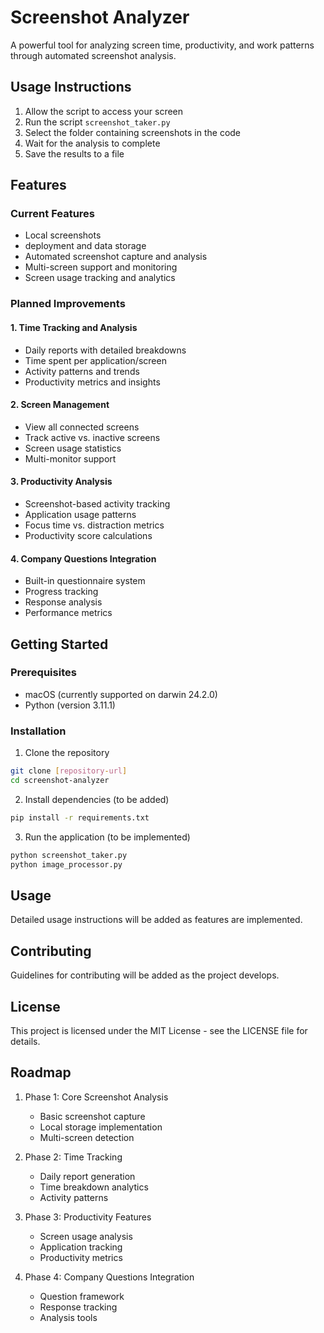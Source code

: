 # Screenshot Analyzer

A powerful tool for analyzing screen time, productivity, and work patterns through automated screenshot analysis.

## Usage Instructions

1. Allow the script to access your screen
2. Run the script ```screenshot_taker.py```
3. Select the folder containing screenshots in the code
4. Wait for the analysis to complete
5. Save the results to a file

## Features

### Current Features
- Local screenshots 
- deployment and data storage
- Automated screenshot capture and analysis
- Multi-screen support and monitoring
- Screen usage tracking and analytics

### Planned Improvements

#### 1. Time Tracking and Analysis
- Daily reports with detailed breakdowns
- Time spent per application/screen
- Activity patterns and trends
- Productivity metrics and insights

#### 2. Screen Management
- View all connected screens
- Track active vs. inactive screens
- Screen usage statistics
- Multi-monitor support

#### 3. Productivity Analysis
- Screenshot-based activity tracking
- Application usage patterns
- Focus time vs. distraction metrics
- Productivity score calculations

#### 4. Company Questions Integration
- Built-in questionnaire system
- Progress tracking
- Response analysis
- Performance metrics

## Getting Started

### Prerequisites
- macOS (currently supported on darwin 24.2.0)
- Python (version 3.11.1)

### Installation
1. Clone the repository
```bash
git clone [repository-url]
cd screenshot-analyzer
```

2. Install dependencies (to be added)
```bash
pip install -r requirements.txt
```

3. Run the application (to be implemented)
```bash
python screenshot_taker.py
python image_processor.py
```

## Usage

Detailed usage instructions will be added as features are implemented.

## Contributing

Guidelines for contributing will be added as the project develops.

## License

This project is licensed under the MIT License - see the LICENSE file for details.

## Roadmap

1. Phase 1: Core Screenshot Analysis
   - Basic screenshot capture
   - Local storage implementation
   - Multi-screen detection

2. Phase 2: Time Tracking
   - Daily report generation
   - Time breakdown analytics
   - Activity patterns

3. Phase 3: Productivity Features
   - Screen usage analysis
   - Application tracking
   - Productivity metrics

4. Phase 4: Company Questions Integration
   - Question framework
   - Response tracking
   - Analysis tools
